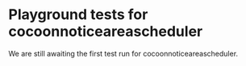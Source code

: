 # Playground tests for cocoonnoticeareascheduler
We are still awaiting the first test run for cocoonnoticeareascheduler.
